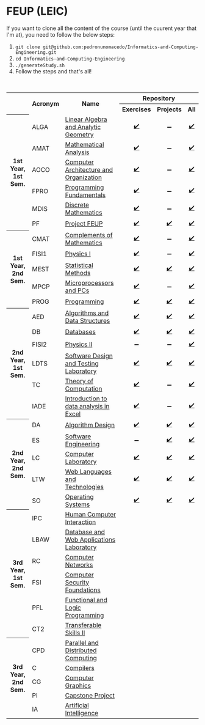<h1>FEUP (LEIC)</h1>

<p>If you want to clone all the content of the course (until the cuurent year that I'm at), you need to follow the below steps: </p>

1. `git clone git@github.com:pedronunomacedo/Informatics-and-Computing-Engineering.git`
2. `cd Informatics-and-Computing-Engineering`
3. `./generateStudy.sh`
4. Follow the steps and that's all!

<br>
<table class="uni-resources">
    <tr>
        <td rowspan="2"></td>
        <th style="text-align:center" rowspan="2">Acronym</th>
        <th style="text-align:center" rowspan="2">Name</th>
        <th style="text-align:center" colspan="3">Repository</th>
    </tr>
    <tr>
        <th style="text-align:center">Exercises</th>
        <th style="text-align:center">Projects</th>
        <th style="text-align:center">All</th>
    </tr>
    <tr>
        <th rowspan="6" class="rotate"><div>1st Year, 1st Sem.</div></th>
        <td>ALGA</td>
        <td><a href="https://sigarra.up.pt/feup/pt/ucurr_geral.ficha_uc_view?pv_ocorrencia_id=459461">Linear Algebra and Analytic Geometry</a></td>
        <td style="text-align:center"><a href="https://github.com/pedronunomacedo/ALGA-Year2Semester2/tree/main/Fichas">✔️</a></td>
        <td style="text-align:center">➖</td>
        <td style="text-align:center"><a href="https://github.com/pedronunomacedo/ALGA-Year2Semester2">✔️</a></td>
    </tr>
    <tr>
        <td>AMAT</td>
        <td><a href="https://sigarra.up.pt/feup/en/ucurr_geral.ficha_uc_view?pv_ocorrencia_id=436424">Mathematical Analysis</a></td>
        <td style="text-align:center"><a href="https://github.com/pedronunomacedo/AMAT-Year2Semester2/tree/main/Fichas">✔️</a></td>
        <td style="text-align:center">➖</td>
        <td style="text-align:center"><a href="https://github.com/pedronunomacedo/AMAT-Year2Semester2">✔️</a></td>
    </tr>
    <tr>
        <td>AOCO</td>
        <td><a href="https://sigarra.up.pt/feup/en/ucurr_geral.ficha_uc_view?pv_ocorrencia_id=436427">Computer Architecture and Organization</a></td>
        <td style="text-align:center"><a href="https://github.com/pedronunomacedo/AOCO-Year1Semester1/tree/main/Fichas">✔️</a></td>
        <td style="text-align:center">➖</td>
        <td style="text-align:center"><a href="https://github.com/pedronunomacedo/AOCO-Year1Semester1">✔️</a></td>
    </tr>
    <tr>
        <td>FPRO</td>
        <td><a href="https://sigarra.up.pt/feup/en/ucurr_geral.ficha_uc_view?pv_ocorrencia_id=436425">Programming Fundamentals</a></td>
        <td style="text-align:center"><a href="https://github.com/pedronunomacedo/FPRO-Year1Semester1/tree/main/Fichas">✔️</a></td>
        <td style="text-align:center">➖</td>
        <td style="text-align:center"><a href="https://github.com/pedronunomacedo/FPRO-Year1Semester1">✔️</a></td>
    </tr>
    <tr>
        <td>MDIS</td>
        <td><a href="https://sigarra.up.pt/feup/en/ucurr_geral.ficha_uc_view?pv_ocorrencia_id=436426">Discrete Mathematics</a></td>
        <td style="text-align:center"><a href="https://github.com/pedronunomacedo/MDIS-Year1Semester1/tree/main/Fichas">✔️</a></td>
        <td style="text-align:center">➖</td>
        <td style="text-align:center"><a href="https://github.com/pedronunomacedo/MDIS-Year1Semester1">✔️</a></td>
    </tr>
    <tr>
        <td>PF</td>
        <td><a href="https://sigarra.up.pt/feup/en/ucurr_geral.ficha_uc_view?pv_ocorrencia_id=438941">Project FEUP</a></td>
        <td style="text-align:center"><a href="https://github.com/pedronunomacedo/Project_FEUP-Year1Semester1/tree/main/Testes">✔️</a></td>
        <td style="text-align:center"><a href="https://github.com/pedronunomacedo/Project_FEUP-Year1Semester1/tree/main/Trabalho">✔️</a></td>
        <td style="text-align:center"><a href="https://github.com/pedronunomacedo/Project_FEUP-Year1Semester1">✔️</a></td>
    </tr>
    <tr>
        <th rowspan="5" class="rotate"><div>1st Year, 2nd Sem.</div></th>
        <td>CMAT</td>
        <td><a href="https://sigarra.up.pt/feup/en/ucurr_geral.ficha_uc_view?pv_ocorrencia_id=436428">Complements of Mathematics</a></td>
        <td style="text-align:center"><a href="https://github.com/pedronunomacedo/CMAT-Year1Semester2/tree/main/Fichas">✔️</a></td>
        <td style="text-align:center">➖</td>
        <td style="text-align:center"><a href="https://github.com/pedronunomacedo/CMAT-Year1Semester2">✔️</a></td>
    </tr>
    <tr>
        <td>FISI1</td>
        <td><a href="https://sigarra.up.pt/feup/pt/ucurr_geral.ficha_uc_view?pv_ocorrencia_id=459467">Physics I</a></td>
        <td style="text-align:center"><a href="https://github.com/pedronunomacedo/FISI1-Year1Semester2/tree/main/Fichas">✔️</a></td>
        <td style="text-align:center">➖</td>
        <td style="text-align:center"><a href="https://github.com/pedronunomacedo/FISI1-Year1Semester2">✔️</a></td>
    </tr>
    <tr>
        <td>MEST</td>
        <td><a href="https://sigarra.up.pt/feup/en/ucurr_geral.ficha_uc_view?pv_ocorrencia_id=436432">Statistical Methods</a></td>
        <td style="text-align:center"><a href="https://github.com/pedronunomacedo/MEST-Year1Semester2/tree/main/Fichas">✔️</a></td>
        <td style="text-align:center"><a href="https://github.com/pedronunomacedo/MEST-Year1Semester2/tree/main/Projetos">✔️</a></td>
        <td style="text-align:center"><a href="https://github.com/pedronunomacedo/MEST-Year1Semester2">✔️</a></td>
    </tr>
    <tr>
        <td>MPCP</td>
        <td><a href="https://sigarra.up.pt/feup/en/ucurr_geral.ficha_uc_view?pv_ocorrencia_id=436431">Microprocessors and PCs</a></td>
        <td style="text-align:center"><a href="https://github.com/pedronunomacedo/MPCP-Year1Semester2/tree/main/Fichas">✔️</a></td>
        <td style="text-align:center">➖</td>
        <td style="text-align:center"><a href="https://github.com/pedronunomacedo/MPCP-Year1Semester2">✔️</a></td>
    </tr>
    <tr>
        <td>PROG</td>
        <td><a href="https://sigarra.up.pt/feup/en/ucurr_geral.ficha_uc_view?pv_ocorrencia_id=436430">Programming</a></td>
        <td style="text-align:center"><a href="https://github.com/pedronunomacedo/PROG-Year1Semester2/tree/main/Fichas">✔️</a></td>
        <td style="text-align:center"><a href="https://github.com/pedronunomacedo/PROG-Year1Semester2/tree/main/Projetos">✔️</a></td>
        <td style="text-align:center"><a href="https://github.com/pedronunomacedo/PROG-Year1Semester2">✔️</a></td>
    </tr>
    <tr>
        <th rowspan="6" class="rotate"><div>2nd Year, 1st Sem.</div></th>
        <td>AED</td>
        <td><a href="https://sigarra.up.pt/feup/en/ucurr_geral.ficha_uc_view?pv_ocorrencia_id=484404">Algorithms and Data Structures</a></td>
        <td style="text-align:center"><a href="https://github.com/pedronunomacedo/AED-Year2Semester1/tree/main/Fichas">✔️</a></td>
        <td style="text-align:center"><a href="https://github.com/pedronunomacedo/AED-Year2Semester1/tree/main/Projects">✔️</a></td>
        <td style="text-align:center"><a href="https://github.com/pedronunomacedo/AED-Year2Semester1">✔️</a></td>
    </tr>
    <tr>
        <td>DB</td>
        <td><a href="https://sigarra.up.pt/feup/en/ucurr_geral.ficha_uc_view?pv_ocorrencia_id=484405">Databases</a></td>
        <td style="text-align:center"><a href="https://github.com/pedronunomacedo/DB-Year2Semester1/tree/main/Fichas">✔️</a></td>
        <td style="text-align:center"><a href="https://github.com/pedronunomacedo/DB-Year2Semester1/tree/main/1st%20Project">✔️</a></td>
        <td style="text-align:center"><a href="https://github.com/pedronunomacedo/DB-Year2Semester1">✔️</a></td>
    </tr>
    <tr>
        <td>FISI2</td>
        <td><a href="https://sigarra.up.pt/feup/en/ucurr_geral.ficha_uc_view?pv_ocorrencia_id=484406">Physics II</a></td>
        <td style="text-align:center">➖</td>
        <td style="text-align:center">➖</td>
        <td style="text-align:center"><a href="https://github.com/pedronunomacedo/FISI2-Year2Semester1">✔️</a></td>
    </tr>
    <tr>
        <td>LDTS</td>
        <td><a href="https://sigarra.up.pt/feup/en/ucurr_geral.ficha_uc_view?pv_ocorrencia_id=484407">Software Design and Testing Laboratory</a></td>
        <td style="text-align:center"><a href="https://github.com/pedronunomacedo/LDTS-Year2Semester1/tree/main/Fichas">✔️</a></td>
        <td style="text-align:center"><a href="https://github.com/pedronunomacedo/LDTS-Year2Semester1/tree/main/Project">✔️</a></td>
        <td style="text-align:center"><a href="https://github.com/pedronunomacedo/LDTS-Year2Semester1">✔️</a></td>
    </tr>
    <tr>
        <td>TC</td>
        <td><a href="https://sigarra.up.pt/feup/en/ucurr_geral.ficha_uc_view?pv_ocorrencia_id=484423">Theory of Computation</a></td>
        <td style="text-align:center"><a href="https://github.com/pedronunomacedo/TC-Year2Semester1/tree/main/Fichas">✔️</a></td>
        <td style="text-align:center">➖</td>
        <td style="text-align:center"><a href="https://github.com/pedronunomacedo/TC-Year2Semester1">✔️</a></td>
    </tr>
    <tr>
        <td>IADE</td>
        <td><a href="https://sigarra.up.pt/feup/en/ucurr_geral.ficha_uc_view?pv_ocorrencia_id=489303">Introduction to data analysis in Excel</a></td>
        <td style="text-align:center"><a href="https://github.com/pedronunomacedo/IADE-Year2Semester1/tree/main/Fichas%20(aulas)">✔️</a></td>
        <td style="text-align:center">➖</td>
        <td style="text-align:center"><a href="https://github.com/pedronunomacedo/IADE-Year2Semester1">✔️</a></td>
    </tr>
    <tr>
        <th rowspan="5" class="rotate"><div>2nd Year, 2nd Sem.</div></th>
        <td>DA</td>
        <td><a href="https://sigarra.up.pt/feup/en/ucurr_geral.ficha_uc_view?pv_ocorrencia_id=484424">Algorithm Design</a></td>
        <td style="text-align:center"><a href="https://github.com/pedronunomacedo/DA-Year2Semester2/tree/main/Fichas/DA_TP_Classes">✔️</a></td>
        <td style="text-align:center"><a href="https://github.com/pedronunomacedo/DA-Year2Semester2/tree/main/Projects">✔️</a></td>
        <td style="text-align:center"><a href="https://github.com/pedronunomacedo/DA-Year2Semester2">✔️</a></td>
    </tr>
    <tr>
        <td>ES</td>
        <td><a href="https://sigarra.up.pt/feup/en/ucurr_geral.ficha_uc_view?pv_ocorrencia_id=484425">Software Engineering</a></td>
        <td style="text-align:center">➖</td>
        <td style="text-align:center"><a href="https://github.com/pedronunomacedo/ES-Year2Semester2/tree/main/Projects">✔️</a></td>
        <td style="text-align:center"><a href="https://github.com/pedronunomacedo/ES-Year2Semester2">✔️</a></td>
    </tr>
    <tr>
        <td>LC</td>
        <td><a href="https://sigarra.up.pt/feup/en/ucurr_geral.ficha_uc_view?pv_ocorrencia_id=484426">Computer Laboratory</a></td>
        <td style="text-align:center"><a href="https://github.com/pedronunomacedo/LC-Year2Semester2/tree/main/Pr%C3%A1ticas">✔️</a></td>
        <td style="text-align:center"><a href="https://github.com/pedronunomacedo/LC-Year2Semester2/tree/main/Pr%C3%A1ticas">✔️</a></td>
        <td style="text-align:center"><a href="https://github.com/pedronunomacedo/LC-Year2Semester2">✔️</a></td>
    </tr>
    <tr>
        <td>LTW</td>
        <td><a href="https://sigarra.up.pt/feup/en/ucurr_geral.ficha_uc_view?pv_ocorrencia_id=484427">Web Languages and Technologies</a></td>
        <td style="text-align:center"><a href="https://github.com/pedronunomacedo/LTW-Year2Semester2/tree/main/Fichas">✔️</a></td>
        <td style="text-align:center"><a href="https://github.com/pedronunomacedo/LTW-Year2Semester2/tree/main/Projects">✔️</a></td>
        <td style="text-align:center"><a href="https://github.com/pedronunomacedo/LTW-Year2Semester2">✔️</a></td>
    </tr>
    <tr>
        <td>SO</td>
        <td><a href="https://sigarra.up.pt/feup/en/UCURR_GERAL.FICHA_UC_VIEW?pv_ocorrencia_id=484378">Operating Systems</a></td>
        <td style="text-align:center"><a href="https://github.com/pedronunomacedo/SO-Year2Semester2/tree/main/Fichas">✔️</a></td>
        <td style="text-align:center"><a href="https://github.com/pedronunomacedo/SO-Year2Semester2/tree/main/Projects">✔️</a></td>
        <td style="text-align:center"><a href="https://github.com/pedronunomacedo/SO-Year2Semester2">✔️</a></td>
    </tr>
    <tr>
        <th rowspan="6" class="rotate"><div>3rd Year, 1st Sem.</div></th>
        <td>IPC</td>
        <td><a href="https://sigarra.up.pt/feup/en/ucurr_geral.ficha_uc_view?pv_ocorrencia_id=484432">Human Computer Interaction</a></td>
        <td style="text-align:center"></td>
        <td style="text-align:center"></td>
        <td style="text-align:center"></td>
    </tr>
    <tr>
        <td>LBAW</td>
        <td><a href="https://sigarra.up.pt/feup/en/ucurr_geral.ficha_uc_view?pv_ocorrencia_id=484433">Database and Web Applications Laboratory</a></td>
        <td style="text-align:center"></td>
        <td style="text-align:center"></td>
        <td style="text-align:center"></td>
    </tr>
    <tr>
        <td>RC</td>
        <td><a href="https://sigarra.up.pt/feup/en/ucurr_geral.ficha_uc_view?pv_ocorrencia_id=484435">Computer Networks</a></td>
        <td style="text-align:center"></td>
        <td style="text-align:center"></td>
        <td style="text-align:center"></td>
    </tr>
    <tr>
        <td>FSI</td>
        <td><a href="https://sigarra.up.pt/feup/en/ucurr_geral.ficha_uc_view?pv_ocorrencia_id=484431">Computer Security Foundations</a></td>
        <td style="text-align:center"></td>
        <td style="text-align:center"></td>
        <td style="text-align:center"></td>
    </tr>
    <tr>
        <td>PFL</td>
        <td><a href="https://sigarra.up.pt/feup/en/ucurr_geral.ficha_uc_view?pv_ocorrencia_id=484434">Functional and Logic Programming</a></td>
        <td style="text-align:center"></td>
        <td style="text-align:center"></td>
        <td style="text-align:center"></td>
    </tr>
    <tr>
        <td>CT2</td>
        <td><a href="https://sigarra.up.pt/feup/en/FEST_GERAL.CURSO_POSICAO_PLANO_VIEW?pv_fest_id=1318529#div_id_410623">Transferable Skills II</a></td>
        <td style="text-align:center"></td>
        <td style="text-align:center"></td>
        <td style="text-align:center"></td>
    </tr>
    <tr>
        <th rowspan="5" class="rotate"><div>3rd Year, 2nd Sem.</div></th>
        <td>CPD</td>
        <td><a href="https://sigarra.up.pt/feup/en/ucurr_geral.ficha_uc_view?pv_ocorrencia_id=484381">Parallel and Distributed Computing</a></td>
        <td style="text-align:center"></td>
        <td style="text-align:center"></td>
        <td style="text-align:center"></td>
    </tr>
    <tr>
        <td>C</td>
        <td><a href="https://sigarra.up.pt/feup/en/ucurr_geral.ficha_uc_view?pv_ocorrencia_id=484379">Compilers</a></td>
        <td style="text-align:center"></td>
        <td style="text-align:center"></td>
        <td style="text-align:center"></td>
    </tr>
    <tr>
        <td>CG</td>
        <td><a href="https://sigarra.up.pt/feup/en/ucurr_geral.ficha_uc_view?pv_ocorrencia_id=484380">Computer Graphics</a></td>
        <td style="text-align:center"></td>
        <td style="text-align:center"></td>
        <td style="text-align:center"></td>
    </tr>
    <tr>
        <td>PI</td>
        <td><a href="https://sigarra.up.pt/feup/en/ucurr_geral.ficha_uc_view?pv_ocorrencia_id=484443">Capstone Project</a></td>
        <td style="text-align:center"></td>
        <td style="text-align:center"></td>
        <td style="text-align:center"></td>
    </tr>
    <tr>
        <td>IA</td>
        <td><a href="https://sigarra.up.pt/feup/en/ucurr_geral.ficha_uc_view?pv_ocorrencia_id=484442">Artificial Intelligence</a></td>
        <td style="text-align:center"></td>
        <td style="text-align:center"></td>
        <td style="text-align:center"></td>
    </tr>
</table>
